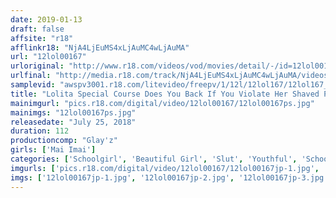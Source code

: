 ```yaml
---
date: 2019-01-13
draft: false
affsite: "r18"
afflinkr18: "NjA4LjEuMS4xLjAuMC4wLjAuMA"
url: "12lol00167"
urloriginal: "http://www.r18.com/videos/vod/movies/detail/-/id=12lol00167"
urlfinal: "http://media.r18.com/track/NjA4LjEuMS4xLjAuMC4wLjAuMA/videos/vod/movies/detail/-/id=12lol00167"
samplevid: "awspv3001.r18.com/litevideo/freepv/1/12l/12lol167/12lol167_dmb_w.mp4"
title: "Lolita Special Course Does You Back If You Violate Her Shaved Pussy Masochist Girl Creampie Schoolgirl Mai Imai"
mainimgurl: "pics.r18.com/digital/video/12lol00167/12lol00167ps.jpg"
mainimgs: "12lol00167ps.jpg"
releasedate: "July 25, 2018"
duration: 112
productioncomp: "Glay'z"
girls: ['Mai Imai']
categories: ['Schoolgirl', 'Beautiful Girl', 'Slut', 'Youthful', 'School Uniform', 'Shaved Pussy', 'Featured Actress', 'Creampie', 'Masturbation', 'Hi-Def']
imgurls: ['pics.r18.com/digital/video/12lol00167/12lol00167jp-1.jpg', 'pics.r18.com/digital/video/12lol00167/12lol00167jp-2.jpg', 'pics.r18.com/digital/video/12lol00167/12lol00167jp-3.jpg', 'pics.r18.com/digital/video/12lol00167/12lol00167jp-4.jpg', 'pics.r18.com/digital/video/12lol00167/12lol00167jp-5.jpg', 'pics.r18.com/digital/video/12lol00167/12lol00167jp-6.jpg', 'pics.r18.com/digital/video/12lol00167/12lol00167jp-7.jpg', 'pics.r18.com/digital/video/12lol00167/12lol00167jp-8.jpg', 'pics.r18.com/digital/video/12lol00167/12lol00167jp-9.jpg', 'pics.r18.com/digital/video/12lol00167/12lol00167jp-10.jpg', 'pics.r18.com/digital/video/12lol00167/12lol00167jp-11.jpg', 'pics.r18.com/digital/video/12lol00167/12lol00167jp-12.jpg', 'pics.r18.com/digital/video/12lol00167/12lol00167jp-13.jpg', 'pics.r18.com/digital/video/12lol00167/12lol00167jp-14.jpg', 'pics.r18.com/digital/video/12lol00167/12lol00167jp-15.jpg', 'pics.r18.com/digital/video/12lol00167/12lol00167jp-16.jpg', 'pics.r18.com/digital/video/12lol00167/12lol00167jp-17.jpg', 'pics.r18.com/digital/video/12lol00167/12lol00167jp-18.jpg', 'pics.r18.com/digital/video/12lol00167/12lol00167jp-19.jpg', 'pics.r18.com/digital/video/12lol00167/12lol00167jp-20.jpg']
imgs: ['12lol00167jp-1.jpg', '12lol00167jp-2.jpg', '12lol00167jp-3.jpg', '12lol00167jp-4.jpg', '12lol00167jp-5.jpg', '12lol00167jp-6.jpg', '12lol00167jp-7.jpg', '12lol00167jp-8.jpg', '12lol00167jp-9.jpg', '12lol00167jp-10.jpg', '12lol00167jp-11.jpg', '12lol00167jp-12.jpg', '12lol00167jp-13.jpg', '12lol00167jp-14.jpg', '12lol00167jp-15.jpg', '12lol00167jp-16.jpg', '12lol00167jp-17.jpg', '12lol00167jp-18.jpg', '12lol00167jp-19.jpg', '12lol00167jp-20.jpg']
---
```

